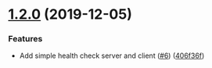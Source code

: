 # [1.2.0](https://github.com/5app/health-check-helpers/compare/v1.1.0...v1.2.0) (2019-12-05)


### Features

* Add simple health check server and client ([#6](https://github.com/5app/health-check-helpers/issues/6)) ([406f36f](https://github.com/5app/health-check-helpers/commit/406f36fa4a10bca1ecf38fd470bfb2077427c62f))
